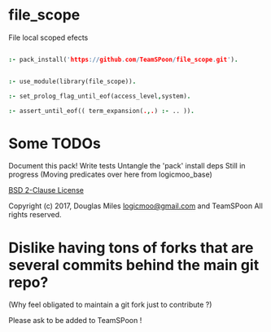# file_scope
File local scoped efects


```prolog

:- pack_install('https://github.com/TeamSPoon/file_scope.git').

```


```prolog

:- use_module(library(file_scope)).

:- set_prolog_flag_until_eof(access_level,system).

:- assert_until_eof(( term_expansion(.,.) :- .. )).

```


# Some TODOs

Document this pack!
Write tests
Untangle the 'pack' install deps
Still in progress (Moving predicates over here from logicmoo_base)


[BSD 2-Clause License](LICENSE.md)

Copyright (c) 2017, 
Douglas Miles <logicmoo@gmail.com> and TeamSPoon
All rights reserved.

# Dislike having tons of forks that are several commits behind the main git repo?

(Why feel obligated to maintain a git fork just to contribute ?)

Please ask to be added to TeamSPoon !


